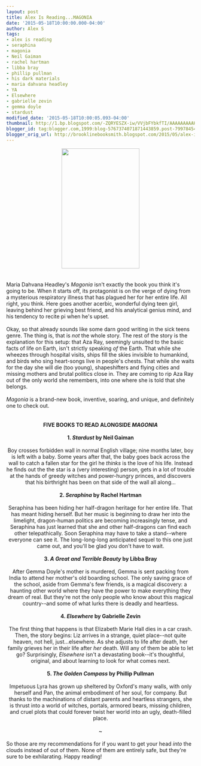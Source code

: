 ```yaml
---
layout: post
title: Alex Is Reading...MAGONIA
date: '2015-05-18T10:00:00.000-04:00'
author: Alex S
tags:
- alex is reading
- seraphina
- magonia
- Neil Gaiman
- rachel hartman
- libba bray
- phillip pullman
- his dark materials
- maria dahvana headley
- YA
- Elsewhere
- gabrielle zevin
- gemma doyle
- stardust
modified_date: '2015-05-18T10:00:05.093-04:00'
thumbnail: http://1.bp.blogspot.com/-ZQRYESZX-iw/VVjbFYbkfTI/AAAAAAAAAHk/hrhLXaCFo_U/s72-c/magoniacover.jpg
blogger_id: tag:blogger.com,1999:blog-5767374071871443859.post-7997845483886524306
blogger_orig_url: http://brooklinebooksmith.blogspot.com/2015/05/alex-is-readingmagonia.html
---
```


<div style="text-align: center;"><div class="separator" style="clear: both; text-align: center;"><a href="http://1.bp.blogspot.com/-ZQRYESZX-iw/VVjbFYbkfTI/AAAAAAAAAHk/hrhLXaCFo_U/s1600/magoniacover.jpg" imageanchor="1" style="margin-left: 1em; margin-right: 1em;"><img border="0" height="320" src="http://1.bp.blogspot.com/-ZQRYESZX-iw/VVjbFYbkfTI/AAAAAAAAAHk/hrhLXaCFo_U/s320/magoniacover.jpg" width="208" /></a></div><br /></div><div style="text-align: center;"><br /></div><div style="text-align: left;">Maria Dahvana Headley's <i>Magonia</i> isn't exactly the book you think it's going to be. When it starts off, its protagonist is on the verge of dying from a mysterious respiratory illness that has plagued her for her entire life. All right, you think. Here goes another acerbic, wonderful dying teen girl, leaving behind her grieving best friend, and his analytical genius mind, and his tendency to recite pi when he's upset.<br /><br />Okay, so that already sounds like some darn good writing in the sick teens genre. The thing is, that is <i>not</i> the whole story. The rest of the story is the explanation for this setup: that Aza Ray, seemingly unsuited to the basic facts of life on Earth, isn't strictly speaking <i>of</i> the Earth. That while she wheezes through hospital visits, ships fill the skies invisible to humankind, and birds who sing heart-songs live in people's chests. That while she waits for the day she will die (too young), shapeshifters and flying cities and missing mothers and brutal politics close in. They are coming to rip Aza Ray out of the only world she remembers, into one where she is told that she belongs.<br /><br /><i>Magonia</i> is a brand-new book, inventive, soaring, and unique, and definitely one to check out.</div><div style="text-align: center;"><br /><br /></div><div style="text-align: center;"><b>FIVE BOOKS TO READ ALONGSIDE <i>MAGONIA</i></b></div><div style="text-align: center;"><br /></div><div style="text-align: center;"><b>1. <i>Stardust </i>by Neil Gaiman</b><br /><br />Boy crosses forbidden wall in normal English village; nine months later, boy is left with a baby. Some years after that, the baby goes back across the wall to catch a fallen star for the girl he <i>thinks</i> is the love of his life. Instead he finds out the the star is a (very interesting) person, gets in a lot of trouble at the hands of greedy witches and power-hungry princes, and discovers that his birthright has been on that side of the wall all along...<br /><br /></div><div style="text-align: center;"><b>2. <i>Seraphina </i>by Rachel Hartman</b><br /><br />Seraphina has been hiding her half-dragon heritage for her entire life. That has meant hiding herself. But her music is beginning to draw her into the limelight, dragon-human politics are becoming increasingly tense, and Seraphina has just learned that she and other half-dragons can find each other telepathically. Soon Seraphina may have to take a stand--where everyone can see it. The long-long-long anticipated sequel to this one just came out, and you'll be glad you don't have to wait.<br /><br /></div><div style="text-align: center;"><b>3. <i>A Great and Terrible Beauty</i> by Libba Bray</b><br /><br />After Gemma Doyle's mother is murdered, Gemma is sent packing from India to attend her mother's old boarding school. The only saving grace of the school, aside from Gemma's few friends, is a magical discovery: a haunting other world where they have the power to make everything they dream of real. But they're not the only people who know about this magical country--and some of what lurks there is deadly and heartless. <br /><br /></div><div style="text-align: center;"><b>4. <i>Elsewhere </i>by Gabrielle Zevin</b><br /><br />The first thing that happens is that Elizabeth Marie Hall dies in a car crash. Then, the story begins: Liz arrives in a strange, quiet place--not quite heaven, not hell, just...elsewhere. As she adjusts to life after death, her family grieves her in their life after <i>her</i> death. Will any of them be able to let go? Surprisingly, <i>Elsewhere</i> isn't a devastating book--it's thoughtful, original, and about learning to look for what comes next. <br /><br /></div><div style="text-align: center;"><b>5. <i>The Golden Compass </i>by Phillip Pullman</b><br /><br />Impetuous Lyra has grown up sheltered by Oxford's many walls, with only herself and Pan, the animal embodiment of her soul, for company. But thanks to the machinations of distant parents and heartless strangers, she is thrust into a world of witches, portals, armored bears, missing children, and cruel plots that could forever twist her world into an ugly, death-filled place.<br /><br />~<br /><br /><div style="text-align: left;">So those are my recommendations for if you want to get your head <i>into </i>the clouds instead of out of them. None of them are entirely safe, but they're sure to be exhilarating. Happy reading!</div></div>